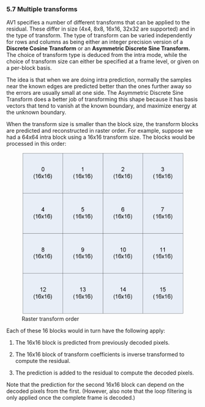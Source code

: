 ### 5.7 Multiple transforms

AV1 specifies a number of different transforms that can be applied to the
residual. These differ in size (4x4, 8x8, 16x16, 32x32 are supported) and in
the type of transform. The type of transform can be varied independently for
rows and columns as being either an integer precision version of a
**Discrete Cosine Transform** or an **Asymmetric Discrete Sine Transform.**
The choice of transform type is deduced from the intra mode, while the choice
of transform size can either be specified at a frame level, or given on a
per-block basis.

The idea is that when we are doing intra prediction, normally the samples near
the known edges are predicted better than the ones further away so the errors
are usually small at one side. The Asymmetric Discrete Sine Transform does a
better job of transforming this shape because it has basis vectors that tend to
vanish at the known boundary, and maximize energy at the unknown boundary.

When the transform size is smaller than the block size, the transform blocks
are predicted and reconstructed in raster order. For example, suppose we had a
64x64 intra block using a 16x16 transform size. The blocks would be processed
in this order:

<figure>
  <img alt="" src="images/image14.png">
  <figcaption>Raster transform order</figcaption>
</figure>

Each of these 16 blocks would in turn have the following apply:

  1. The 16x16 block is predicted from previously decoded pixels.

  2. The 16x16 block of transform coefficients is inverse transformed to
     compute the residual.

  3. The prediction is added to the residual to compute the decoded pixels.

Note that the prediction for the second 16x16 block can depend on the decoded
pixels from the first. (However, also note that the loop filtering is only
applied once the complete frame is decoded.)
